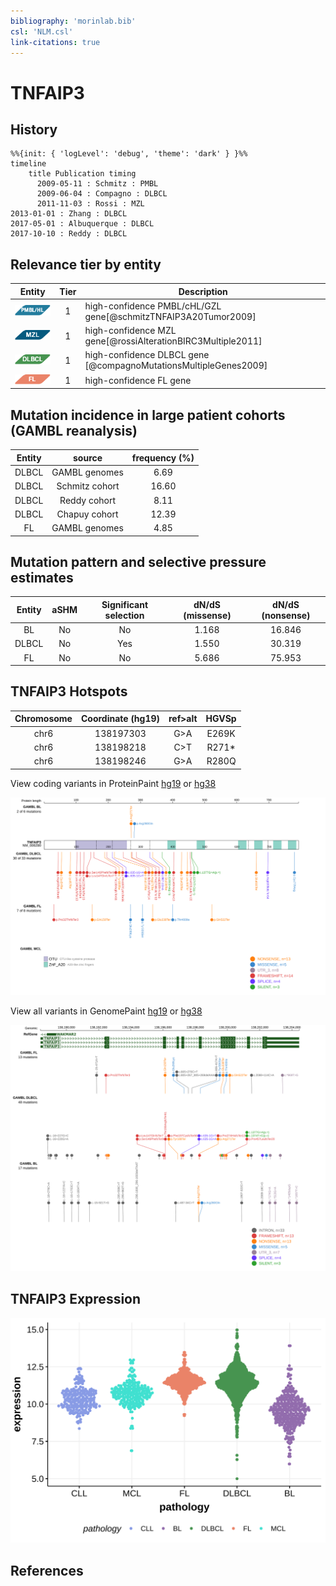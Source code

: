 ```yaml
---
bibliography: 'morinlab.bib'
csl: 'NLM.csl'
link-citations: true
---
```

# TNFAIP3

## History
```mermaid
%%{init: { 'logLevel': 'debug', 'theme': 'dark' } }%%
timeline
    title Publication timing
      2009-05-11 : Schmitz : PMBL
      2009-06-04 : Compagno : DLBCL
      2011-11-03 : Rossi : MZL
2013-01-01 : Zhang : DLBCL
2017-05-01 : Albuquerque : DLBCL
2017-10-10 : Reddy : DLBCL
```

## Relevance tier by entity

|Entity|Tier|Description                           |
|:------:|:----:|--------------------------------------|
|![PMBL](images/icons/PMBL_tier1.png)|1|high-confidence PMBL/cHL/GZL gene[@schmitzTNFAIP3A20Tumor2009]|
|![MZL](images/icons/MZL_tier1.png)|1|high-confidence MZL gene[@rossiAlterationBIRC3Multiple2011]|
|![DLBCL](images/icons/DLBCL_tier1.png) |1   |high-confidence DLBCL gene            [@compagnoMutationsMultipleGenes2009]|
|![FL](images/icons/FL_tier1.png)    |1   |high-confidence FL gene               |

## Mutation incidence in large patient cohorts (GAMBL reanalysis)

|Entity|source               |frequency (%)|
|:------:|:---------------------:|:-------------:|
|DLBCL |GAMBL genomes        | 6.69        |
|DLBCL |Schmitz cohort       |16.60        |
|DLBCL |Reddy cohort         | 8.11        |
|DLBCL |Chapuy cohort        |12.39        |
|FL    |GAMBL genomes        | 4.85        |

## Mutation pattern and selective pressure estimates

|Entity|aSHM|Significant selection|dN/dS (missense)|dN/dS (nonsense)|
|:------:|:----:|:---------------------:|:----------------:|:----------------:|
|BL    |No  |No                   |1.168           |16.846          |
|DLBCL |No  |Yes                  |1.550           |30.319          |
|FL    |No  |No                   |5.686           |75.953          |



## TNFAIP3 Hotspots

| Chromosome |Coordinate (hg19) | ref>alt | HGVSp | 
 | :---:| :---: | :--: | :---: |
| chr6 | 138197303 | G>A | E269K |
| chr6 | 138198218 | C>T | R271* |
| chr6 | 138198246 | G>A | R280Q |

View coding variants in ProteinPaint [hg19](https://morinlab.github.io/LLMPP/GAMBL/TNFAIP3_protein.html)  or [hg38](https://morinlab.github.io/LLMPP/GAMBL/TNFAIP3_protein_hg38.html)

![](images/proteinpaint/TNFAIP3_NM_006290.svg)

View all variants in GenomePaint [hg19](https://morinlab.github.io/LLMPP/GAMBL/TNFAIP3.html)  or [hg38](https://morinlab.github.io/LLMPP/GAMBL/TNFAIP3_hg38.html)

![](images/proteinpaint/TNFAIP3.svg)

## TNFAIP3 Expression

![](images/gene_expression/TNFAIP3_by_pathology.svg)

## References
<!-- ORIGIN: rossiAlterationBIRC3Multiple2011a -->
<!-- PMBL: schmitzTNFAIP3A20Tumor2009a -->
<!-- DLBCL: compagnoMutationsMultipleGenes2009a -->
<!-- MZL: rossiAlterationBIRC3Multiple2011a -->
